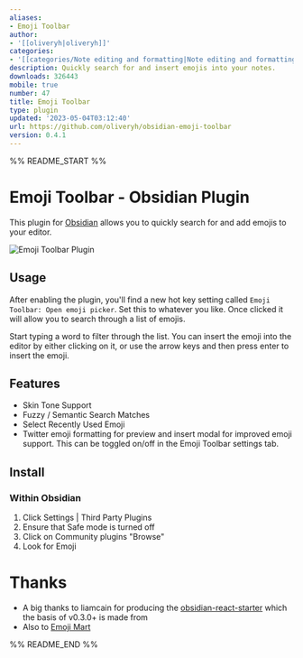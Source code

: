 ```yaml
---
aliases:
- Emoji Toolbar
author:
- '[[oliveryh|oliveryh]]'
categories:
- '[[categories/Note editing and formatting|Note editing and formatting]]'
description: Quickly search for and insert emojis into your notes.
downloads: 326443
mobile: true
number: 47
title: Emoji Toolbar
type: plugin
updated: '2023-05-04T03:12:40'
url: https://github.com/oliveryh/obsidian-emoji-toolbar
version: 0.4.1
---
```


%% README_START %%

# Emoji Toolbar - Obsidian Plugin

This plugin for [Obsidian](https://obsidian.md/) allows you to quickly search for and add emojis to your editor.

![Emoji Toolbar Plugin](https://raw.githubusercontent.com/oliveryh/obsidian-emoji-toolbar/main/demo/demo.gif)

## Usage

After enabling the plugin, you'll find a new hot key setting called `Emoji Toolbar: Open emoji picker`. Set this to whatever you like. Once clicked it will allow you to search through a list of emojis.

Start typing a word to filter through the list. You can insert the emoji into the editor by either clicking on it, or use the arrow keys and then press enter to insert the emoji.

## Features

- Skin Tone Support
- Fuzzy / Semantic Search Matches
- Select Recently Used Emoji
- Twitter emoji formatting for preview and insert modal for improved emoji support. This can be toggled on/off in the Emoji Toolbar settings tab.

## Install

### Within Obsidian

1. Click Settings | Third Party Plugins
2. Ensure that Safe mode is turned off
3. Click on Community plugins "Browse"
4. Look for Emoji

# Thanks

- A big thanks to liamcain for producing the [obsidian-react-starter](https://github.com/obsidian-community/obsidian-react-starter
) which the basis of v0.3.0+ is made from
- Also to [Emoji Mart](https://github.com/missive/emoji-mart
)

%% README_END %%